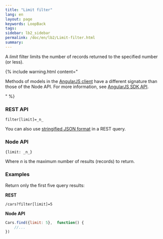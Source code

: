 ```yaml
---
title: "Limit filter"
lang: en
layout: page
keywords: LoopBack
tags:
sidebar: lb2_sidebar
permalink: /doc/en/lb2/Limit-filter.html
summary:
---
```


A _limit_ filter limits the number of records returned to the specified number (or less).

{% include warning.html content="

Methods of models in the [AngularJS client](https://docs.strongloop.com/display/APIC/AngularJS+JavaScript+SDK) have a different signature than those of the Node API.
For more information, see [AngularJS SDK API](http://apidocs.strongloop.com/loopback-sdk-angular/).

" %}

### REST API

`filter[limit]=_n_`

You can also use [stringified JSON format](/doc/en/lb2/Querying-data.html#Queryingdata-UsingstringifiedJSONinRESTqueries) in a REST query.

### Node API

`{limit: _n_}`

Where _n_ is the maximum number of results (records) to return.

### Examples

Return only the first five query results:

**REST**

`/cars?filter[limit]=5`

**Node API**

```javascript
Cars.find({limit: 5},  function() {
    //...
})
```